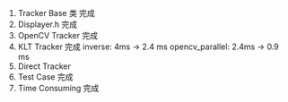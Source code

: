 <!--
 * @Author: Liu Weilong
 * @Date: 2021-02-27 22:14:31
 * @LastEditors: Liu Weilong 
 * @LastEditTime: 2021-03-03 10:19:37
 * @Description: 
-->
1. Tracker Base 类  完成
2. Displayer.h      完成
3. OpenCV Tracker   完成
4. KLT Tracker      完成 inverse: 4ms -> 2.4 ms opencv_parallel: 2.4ms -> 0.9 ms
5. Direct Tracker   
6. Test Case        完成
7. Time Consuming   完成